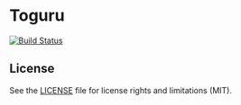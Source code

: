 # Toguru

[![Build Status](https://travis-ci.org/AutoScout24/toguru.svg?branch=master)](https://travis-ci.org/AutoScout24/toguru)


## License

See the [LICENSE](LICENSE.md) file for license rights and limitations (MIT).
